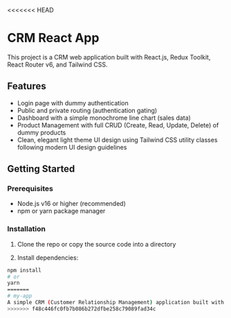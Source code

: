 <<<<<<< HEAD
# CRM React App

This project is a CRM web application built with React.js, Redux Toolkit, React Router v6, and Tailwind CSS.

## Features

- Login page with dummy authentication
- Public and private routing (authentication gating)
- Dashboard with a simple monochrome line chart (sales data)
- Product Management with full CRUD (Create, Read, Update, Delete) of dummy products
- Clean, elegant light theme UI design using Tailwind CSS utility classes following modern UI design guidelines

## Getting Started

### Prerequisites

- Node.js v16 or higher (recommended)
- npm or yarn package manager

### Installation

1. Clone the repo or copy the source code into a directory

2. Install dependencies:

```bash
npm install
# or
yarn
=======
# my-app
A simple CRM (Customer Relationship Management) application built with React and styled with Tailwind CSS.
>>>>>>> f48c446fc0fb7b086b272dfbe258c79089fad34c
